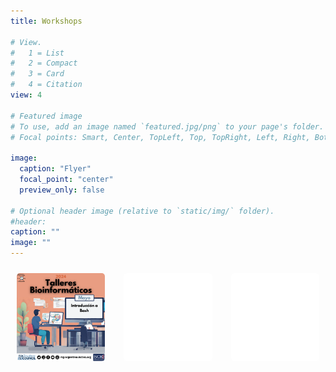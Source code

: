 ```yaml
---
title: Workshops

# View.
#   1 = List
#   2 = Compact
#   3 = Card
#   4 = Citation
view: 4

# Featured image
# To use, add an image named `featured.jpg/png` to your page's folder. 
# Focal points: Smart, Center, TopLeft, Top, TopRight, Left, Right, BottomLeft, Bottom, BottomRight.

image:
  caption: "Flyer"
  focal_point: "center"
  preview_only: false

# Optional header image (relative to `static/img/` folder).
#header:
caption: ""
image: ""
---
```


<div style="display: grid; grid-template-columns: repeat(3, 1fr); gap: 10px;">

<div style="padding: 10px;">
<a href="https://https://rsg-argentina.netlify.app/workshops/introduccion_a_bash/">
    <img src="Bash.png" alt="Imagen 1" style="width: 100%; height: auto; border-radius: 5px;">
</a>
</div>

<div style="padding: 10px;">
<a href="https://rsg-argentina.netlify.app/workshops/">
    <img src="blank.png" alt="Imagen 2" style="width: 100%; height: auto; border-radius: 5px;">
</a>
</div>

<div style="padding: 10px;">
<a href="https://rsg-argentina.netlify.app/workshops/">
    <img src="blank.png" alt="Imagen 3" style="width: 100%; height: auto; border-radius: 5px;">
</a>
</div>

